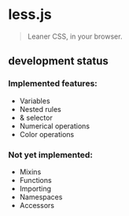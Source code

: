 less.js
=======

> Leaner CSS, in your browser.

development status
------------------

### Implemented features:

- Variables
- Nested rules
- & selector
- Numerical operations
- Color operations

### Not yet implemented:

- Mixins
- Functions
- Importing
- Namespaces
- Accessors
